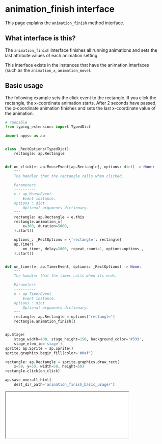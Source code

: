 # animation_finish interface

This page explains the `animation_finish` method interface.

## What interface is this?

The `animation_finish` interface finishes all running animations and sets the last attribute values of each animation setting.

This interface exists in the instances that have the animation interfaces (such as the `animation_x`\, `animation_move`).

## Basic usage

The following example sets the click event to the rectangle. If you click the rectangle, the x-coordinate animation starts. After 2 seconds have passed, the x-coordinate animation finishes and sets the last x-coordinate value of the animation.

```py
# runnable
from typing_extensions import TypedDict

import apysc as ap


class _RectOptions(TypedDict):
    rectangle: ap.Rectangle


def on_click(e: ap.MouseEvent[ap.Rectangle], options: dict) -> None:
    """
    The handler that the rectangle calls when clicked.

    Parameters
    ----------
    e : ap.MouseEvent
        Event instance.
    options : dict
        Optional arguments dictionary.
    """
    rectangle: ap.Rectangle = e.this
    rectangle.animation_x(
        x=300, duration=5000,
    ).start()

    options_: _RectOptions = {'rectangle': rectangle}
    ap.Timer(
        on_timer, delay=2000, repeat_count=1, options=options_,
    ).start()


def on_timer(e: ap.TimerEvent, options: _RectOptions) -> None:
    """
    The handler that the timer calls when its ends.

    Parameters
    ----------
    e : ap.TimerEvent
        Event instance.
    options : dict
        Optional arguments dictionary.
    """
    rectangle: ap.Rectangle = options['rectangle']
    rectangle.animation_finish()


ap.Stage(
    stage_width=400, stage_height=150, background_color='#333',
    stage_elem_id='stage')
sprite: ap.Sprite = ap.Sprite()
sprite.graphics.begin_fill(color='#0af')

rectangle: ap.Rectangle = sprite.graphics.draw_rect(
    x=50, y=50, width=50, height=50)
rectangle.click(on_click)

ap.save_overall_html(
    dest_dir_path='animation_finish_basic_usage/')
```

<iframe src="static/animation_finish_basic_usage/index.html" width="400" height="150"></iframe>
